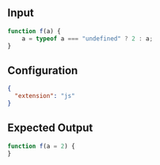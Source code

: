 
## Input
```javascript input
function f(a) {
    a = typeof a === "undefined" ? 2 : a;
}
```

## Configuration
```json configuration
{
  "extension": "js"
}
```

## Expected Output
```javascript expected output
function f(a = 2) {
}
```
